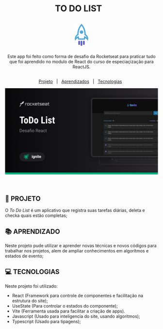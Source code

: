 # <div align="center"> TO DO LIST &nbsp;&nbsp; <br><br> ![logo ToDoList](./src/assets/todo.svg) </div> #

<div align="center"> Este app foi feito como forma de desafio da Rocketseat para praticar tudo que foi aprendido no modulo de React  do curso de especiaçização para ReactJS. 
<br>
<br>

  [Projeto](#-projeto) &nbsp; | &nbsp; [Aprendizados](#-aprendizado) &nbsp; | &nbsp; [Tecnologias](#-tecnologias) &nbsp;
  </div>

![imagem da tela inicial do site](./src/assets/Cover.png)
<br>
<br>
<br>

## 🚀 PROJETO
 O *To Do List* é um aplicativo que registra suas tarefas diárias, deleta e checka quais estão completas;

## 📚 APRENDIZADO
Neste projeto pude utilizar e aprender novas técnicas e novos códigos para trabalhar nos projetos, alem de ampliar conhecimentos em algorítmos e estados de evento;

## 💻 TECNOLOGIAS
Neste projeto foi utilizado:

- React (Framework para controle de componentes e facilitação na estrutura do site);
- UseState (Para controlar o estados do componente);
- Vite (Ferramenta usada para facilitar a criação de apps).
- Javascript (Usado para inteligencia do site, usando algoritmos);
- Typescript (Usado para tipagens);
